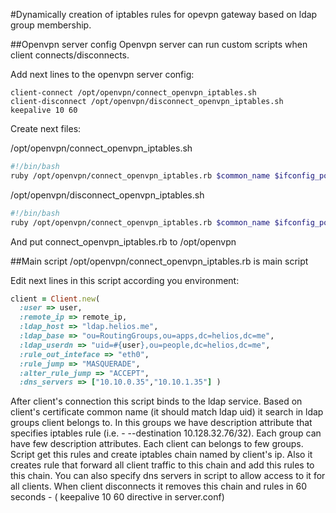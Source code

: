 #Dynamically creation of iptables rules for opevpn gateway based on ldap group membership.

##Openvpn server config
Openvpn server can run custom scripts when client connects/disconnects.

Add next lines to the openvpn server config:
```
client-connect /opt/openvpn/connect_openvpn_iptables.sh
client-disconnect /opt/openvpn/disconnect_openvpn_iptables.sh
keepalive 10 60
```
Create next files:

/opt/openvpn/connect_openvpn_iptables.sh
```bash
#!/bin/bash
ruby /opt/openvpn/connect_openvpn_iptables.rb $common_name $ifconfig_pool_remote_ip connect
```
/opt/openvpn/disconnect_openvpn_iptables.sh
```bash
#!/bin/bash
ruby /opt/openvpn/connect_openvpn_iptables.rb $common_name $ifconfig_pool_remote_ip disconnect
```
And put connect_openvpn_iptables.rb to /opt/openvpn



##Main script
/opt/openvpn/connect_openvpn_iptables.rb is main script

Edit next lines in this script according you environment: 
```ruby
client = Client.new(
  :user => user,
  :remote_ip => remote_ip,
  :ldap_host => "ldap.helios.me",
  :ldap_base => "ou=RoutingGroups,ou=apps,dc=helios,dc=me",
  :ldap_userdn => "uid=#{user},ou=people,dc=helios,dc=me",
  :rule_out_inteface => "eth0", 
  :rule_jump => "MASQUERADE",
  :alter_rule_jump => "ACCEPT",
  :dns_servers => ["10.10.0.35","10.10.1.35"] ) 
```

After client's connection this script binds to the ldap service.
Based on client's certificate common name (it should match ldap uid) it search in ldap
groups client belongs to.
In this groups we have description attribute that specifies iptables rule (i.e. - --destination 10.128.32.76/32).
Each group can have few description attributes. 
Each client can belongs to few groups.
Script get this rules and create iptables chain named by client's ip. 
Also it creates rule that forward all client traffic to this chain and add this rules to this chain.
You can also specify dns servers in script to allow access to it for all clients.
When client disconnects it removes this chain and rules in 60 seconds - ( keepalive 10 60 directive in server.conf)
